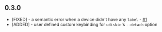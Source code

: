 
## 0.3.0

* [FIXED] - a semantic error when a device didn't have any `label` - [#1](https://github.com/fogine/udiskie-dmenu/issues/1)
* [ADDED] - user defined custom keybinding for `udiskie`'s `--detach` option
